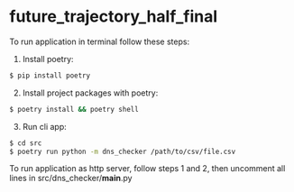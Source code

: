 # future_trajectory_half_final

To run application in terminal follow these steps:

1. Install poetry:
```sh
$ pip install poetry
```

2. Install project packages with poetry:
```sh
$ poetry install && poetry shell
```

3. Run cli app:
```sh
$ cd src
$ poetry run python -m dns_checker /path/to/csv/file.csv
```

To run application as http server, follow steps 1 and 2, then
uncomment all lines in src/dns_checker/__main__.py
